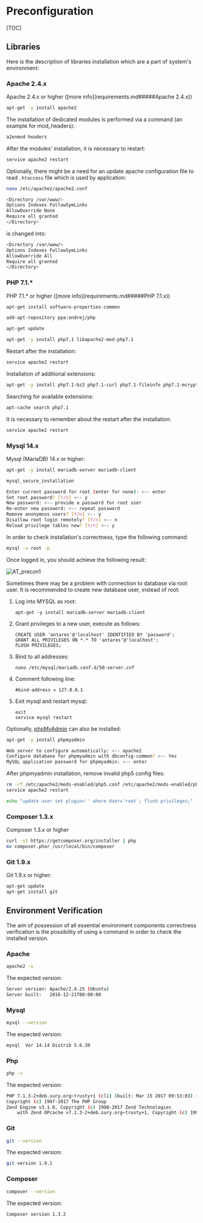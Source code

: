# Preconfiguration  

[TOC]

## Libraries  

Here is the description of libraries installation which are a part of system's environment:

### Apache 2.4.x

Apache 2.4.x or higher ([more info](requirements.md#####Apache 2.4.x))    
    

```bash
apt-get -y install apache2
```

The installation of dedicated modules is performed via a command (an example for mod_headers):
```bash
a2enmod headers
```
After the modules' installation, it is necessary to restart:
    
```bash
service apache2 restart
```
   
Optionally, there might be a need for an update apache configuration file to read `.htaccess` file which is used by application:
```bash
nano /etc/apache2/apache2.conf
```
```bash
<Directory /var/www/> 
Options Indexes FollowSymLinks  
AllowOverride None
Require all granted
</Directory>
```

is changed into:
```bash
<Directory /var/www/> 
Options Indexes FollowSymLinks
AllowOverride All
Require all granted
</Directory>
```

### PHP 7.1.*   
PHP 7.1.* or higher ([more info](requirements.md#####PHP 7.1.x))
```bash
apt-get install software-properties-common
```
```bash
add-apt-repository ppa:ondrej/php
```
```bash
apt-get update
```
```bash
apt-get -y install php7.1 libapache2-mod-php7.1
```
Restart after the installation:
```bash
service apache2 restart
```
Installation of additional extensions:
```bash
apt-get -y install php7.1-bz2 php7.1-curl php7.1-fileinfo php7.1-mcrypt php7.1-gd php7.1-bcmath php7.1-xml php7.1-zip php7.1-pdo php7.1-dom php7.1-tokenizer php7.1-sqlite php7.1-gettext php7.1-mbstring php7.1-mysql
```
Searching for available extensions:
```bash
apt-cache search php7.1
```
It is necessary to remember about the restart after the installation:
```bash
service apache2 restart
```
### Mysql 14.x
Mysql (MariaDB) 14.x or higher:
```bash
apt-get -y install mariadb-server mariadb-client
```

```bash
mysql_secure_installation
```

```bash
Enter current password for root (enter for none): <-- enter
Set root password? [Y/n] <-- y
New password: <-- provide a password for root user
Re-enter new password: <-- repeat password
Remove anonymous users? [Y/n] <-- y
Disallow root login remotely? [Y/n] <-- n
Reload privilege tables now? [Y/n] <-- y
```

In order to check installation's correctness, type the following command:
```bash
mysql -u root -p
```
Once logged in, you should achieve the following result:
 
  ![AT_precon1](https://raw.githubusercontent.com/antaresproject/docs/master/docs/img/docs/installation/preconfiguration/AT_precon1.PNG)
  
Sometimes there may be a problem with connection to database via root user. It is recommended to create new database user, instead of root:

 1. Log into MYSQL as root:    
    <pre class="codehilite language-bash code-toolbar"><code class=" language-bash"><span class="token function">apt-get</span> -y <span class="token function">install</span> mariadb-server mariadb-client</code></pre>
 2. Grant privileges to a new user, execute as follows:
    <pre class="codehilite language-bash code-toolbar"><code class=" language-bash">CREATE USER <span class="token string">'antares'</span>@<span class="token string">'localhost'</span> IDENTIFIED BY <span class="token string">'password'</span><span class="token punctuation">;</span>
    GRANT ALL PRIVILEGES ON *.* TO <span class="token string">'antares'</span>@<span class="token string">'localhost'</span><span class="token punctuation">;</span>
    FLUSH PRIVILEGES<span class="token punctuation">;</span></code></pre>
 3. Bind to all addresses:
    <pre class="codehilite language-bash code-toolbar"><code class=" language-bash"><span class="token function">nano</span> /etc/mysql/mariadb.conf.d/50-server.cnf</code></pre>
 4. Comment following line:
    <pre class="codehilite language-bash code-toolbar"><code class=" language-bash"><span class="token comment" spellcheck="true">#bind-address = 127.0.0.1</span></code></pre>
 5. Exit mysql and restart mysql:
    <pre class="codehilite language-bash code-toolbar"><code class="language-bash hljs"><span class="token keyword keyword-exit"><span class="hljs-built_in">exit</span></span>
    <span class="token function">service</span> mysql restart</code></pre>

Optionally, [phpMyAdmin](https://www.phpmyadmin.net/) can also be installed:
  
```bash
apt-get -y install phpmyadmin
```
  
```bash
Web server to configure automatically: <-- apache2
Configure database for phpmyadmin with dbconfig-common? <-- Yes
MySQL application password for phpmyadmin: <-- enter
```

After phpmyadmin installation, remove invalid php5 config files:
```bash
rm -rf /etc/apache2/mods-enabled/php5.conf /etc/apache2/mods-enabled/php5.load
service apache2 restart
```      
```bash
echo "update user set plugin='' where User='root'; flush privileges;" | mysql -u root -p mysql
```
  
### Composer 1.3.x
Composer 1.3.x or higher
```bash
curl -sS https://getcomposer.org/installer | php 
mv composer.phar /usr/local/bin/composer
```
### Git 1.9.x
Git 1.9.x or higher:
```bash
apt-get update
apt-get install git
```    
  
## Environment Verification  
  
The aim of possession of all essential environment components correctness verification is the possibility of using a command in order to check the installed version.
  
### Apache
```bash  
apache2 -v
```
  
The expected version:
  
```bash
Server version: Apache/2.4.25 (Ubuntu)
Server built:   2016-12-21T00:00:00
```  
### Mysql  
```bash
mysql --version
```
      
The expected version:
  
```bash
mysql  Ver 14.14 Distrib 5.6.30
``` 

### Php
  
```bash
php -v
```
  
The expected version:
  
```bash
PHP 7.1.3-2+deb.sury.org~trusty+1 (cli) (built: Mar 15 2017 09:53:03) ( NTS )
Copyright (c) 1997-2017 The PHP Group
Zend Engine v3.1.0, Copyright (c) 1998-2017 Zend Technologies
    with Zend OPcache v7.1.3-2+deb.sury.org~trusty+1, Copyright (c) 1999-2017, by Zend Technologies
```
  
### Git
```bash  
git --version
```

The expected version:
  
```bash
git version 1.9.1
```
  
### Composer
  
```bash
composer --version
```

The expected version:
  
```bash
Composer version 1.3.2
```
